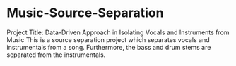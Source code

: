# Music-Source-Separation
Project Title: Data-Driven Approach in Isolating Vocals and Instruments from Music
This is a source separation project which separates vocals and instrumentals from a song. Furthermore, the bass and drum stems are separated from the instrumentals.
